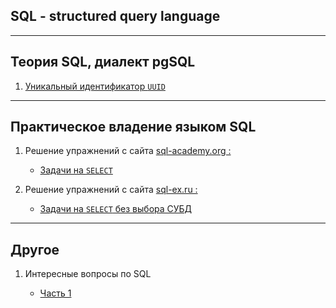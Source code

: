 SQL - structured query language
---

---
Теория SQL, диалект pgSQL
---

1) [Уникальный идентификатор `UUID`](Theory/uuid.md)


___
Практическое владение языком SQL
---

1) Решение упражнений с сайта [sql-academy.org :](https://sql-academy.org/)
    - [Задачи на `SELECT`](Practice/sql-academy.org/SELECT/Exercises.md)


2) Решение упражнений с сайта [sql-ex.ru :](http://sql-ex.ru)
    - [Задачи на `SELECT` без выбора СУБД](Practice/sql-ex.ru/SELECT/Exercises.md)

---
Другое
---

1) Интересные вопросы по SQL 
   
   - [Часть 1](Other/other_1.md)  
